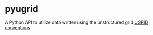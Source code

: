 pyugrid
=======
A Python API to utilize data written using the unstructured grid [UGRID conventions](https://github.com/ugrid-conventions/ugrid-conventions).
